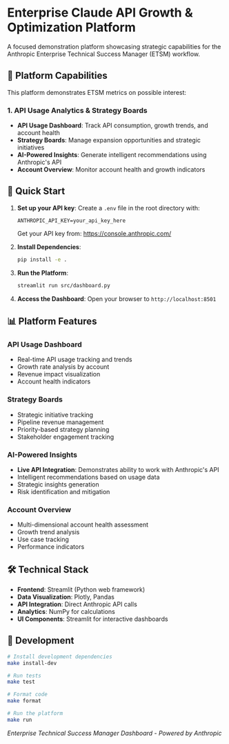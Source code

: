 # Enterprise Claude API Growth & Optimization Platform

A focused demonstration platform showcasing strategic capabilities for the Anthropic Enterprise Technical Success Manager (ETSM) workflow.

## 🎯 Platform Capabilities

This platform demonstrates ETSM metrics on possible interest:

### 1. API Usage Analytics & Strategy Boards
- **API Usage Dashboard**: Track API consumption, growth trends, and account health
- **Strategy Boards**: Manage expansion opportunities and strategic initiatives
- **AI-Powered Insights**: Generate intelligent recommendations using Anthropic's API
- **Account Overview**: Monitor account health and growth indicators

## 🚀 Quick Start

1. **Set up your API key**:
   Create a `.env` file in the root directory with:
   ```
   ANTHROPIC_API_KEY=your_api_key_here
   ```
   Get your API key from: https://console.anthropic.com/

2. **Install Dependencies**:
   ```bash
   pip install -e .
   ```

3. **Run the Platform**:
   ```bash
   streamlit run src/dashboard.py
   ```

4. **Access the Dashboard**:
   Open your browser to `http://localhost:8501`

## 📊 Platform Features

### API Usage Dashboard
- Real-time API usage tracking and trends
- Growth rate analysis by account
- Revenue impact visualization
- Account health indicators

### Strategy Boards
- Strategic initiative tracking
- Pipeline revenue management
- Priority-based strategy planning
- Stakeholder engagement tracking

### AI-Powered Insights
- **Live API Integration**: Demonstrates ability to work with Anthropic's API
- Intelligent recommendations based on usage data
- Strategic insights generation
- Risk identification and mitigation

### Account Overview
- Multi-dimensional account health assessment
- Growth trend analysis
- Use case tracking
- Performance indicators

## 🛠️ Technical Stack

- **Frontend**: Streamlit (Python web framework)
- **Data Visualization**: Plotly, Pandas
- **API Integration**: Direct Anthropic API calls
- **Analytics**: NumPy for calculations
- **UI Components**: Streamlit for interactive dashboards



## 🔧 Development

```bash
# Install development dependencies
make install-dev

# Run tests
make test

# Format code
make format

# Run the platform
make run
```

*Enterprise Technical Success Manager Dashboard - Powered by Anthropic*
